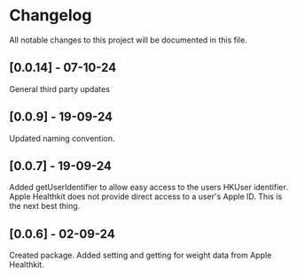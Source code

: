 # Changelog

All notable changes to this project will be documented in this file.

## [0.0.14] - 07-10-24

General third party updates

## [0.0.9] - 19-09-24

Updated naming convention.

## [0.0.7] - 19-09-24

Added getUserIdentifier to allow easy access to the users HKUser identifier. Apple Healthkit does not provide direct access to a user's Apple ID. This is the next best thing.

## [0.0.6] - 02-09-24

Created package. Added setting and getting for weight data from Apple Healthkit.
